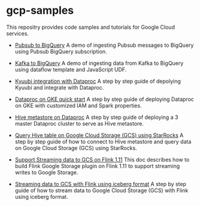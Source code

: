 # gcp-samples
This repositry provides code samples and tutorials for Google Cloud services.

- [Pubsub to BigQuery](pubsub_to_bigquery/README.md)
  A demo of ingesting Pubsub messages to BigQuery using Pubsub BigQuery subscription.

- [Kafka to BigQuery]()
  A demo of ingesting data from Kafka to BigQuery using dataflow template and JavaScript UDF.

- [Kyuubi integration with Dataproc]()
  A step by step guide of depolying Kyuubi and integrate with Dataproc.

- [Dataproc on GKE quick start](dataproc_on_gke_quickstart/README.md)
  A step by step guide of deploying Dataproc on GKE with customized IAM and Spark properties.

- [Hive metastore on Dataproc](hive_metastore_on_dataproc/README.md)
  A step by step guide of deploying a 3 master Dataproc cluster to serve as Hive metastore.

- [Query Hive table on Google Cloud Storage (GCS) using StarRocks](starrocks_gcs/README.md)
  A step by step guide of how to connect to Hive metastore and query data on Google Cloud Storage (GCS) using StarRocks.

- [Support Streaming data to GCS on Flink 1.11](flink_1.11_gcs/README.md)
  This doc describes how to build Flink Google Storage plugin on Flink 1.11 to support streaming writes to Google Storage.

- [Streaming data to GCS with Flink using iceberg format](flink_iceberg_gcs/README.md)
  A step by step guide of how to stream data to Google Cloud Storage (GCS) with Flink using iceberg format.
